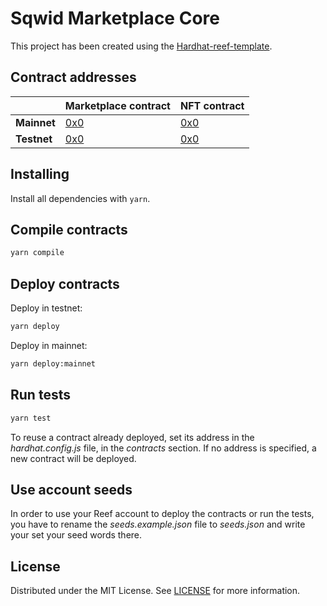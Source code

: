 # Sqwid Marketplace Core

This project has been created using the [Hardhat-reef-template](https://github.com/reef-defi/hardhat-reef-template).

## Contract addresses

|             | Marketplace contract                             | NFT contract                                     |
| ----------- | ------------------------------------------------ | ------------------------------------------------ |
| **Mainnet** | [0x0](https://reefscan.com/contract/0x0)         | [0x0](https://reefscan.com/contract/0x0)         |
| **Testnet** | [0x0](https://testnet.reefscan.com/contract/0x0) | [0x0](https://testnet.reefscan.com/contract/0x0) |

## Installing

Install all dependencies with `yarn`.

## Compile contracts

```bash
yarn compile
```

## Deploy contracts

Deploy in testnet:

```bash
yarn deploy
```

Deploy in mainnet:

```bash
yarn deploy:mainnet
```

## Run tests

```bash
yarn test
```

To reuse a contract already deployed, set its address in the _hardhat.config.js_ file, in the _contracts_ section. If no address is specified, a new contract will be deployed.

## Use account seeds

In order to use your Reef account to deploy the contracts or run the tests, you have to rename the _seeds.example.json_ file to _seeds.json_ and write your set your seed words there.

## License

Distributed under the MIT License. See [LICENSE](LICENSE) for more information.
